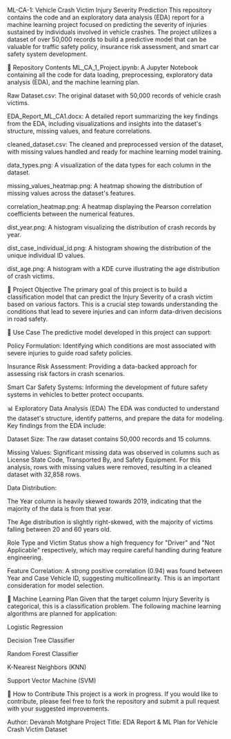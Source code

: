 ML-CA-1: Vehicle Crash Victim Injury Severity Prediction
This repository contains the code and an exploratory data analysis (EDA) report for a machine learning project focused on predicting the severity of injuries sustained by individuals involved in vehicle crashes. The project utilizes a dataset of over 50,000 records to build a predictive model that can be valuable for traffic safety policy, insurance risk assessment, and smart car safety system development.

📁 Repository Contents
ML_CA_1_Project.ipynb: A Jupyter Notebook containing all the code for data loading, preprocessing, exploratory data analysis (EDA), and the machine learning plan.

Raw Dataset.csv: The original dataset with 50,000 records of vehicle crash victims.

EDA_Report_ML_CA1.docx: A detailed report summarizing the key findings from the EDA, including visualizations and insights into the dataset's structure, missing values, and feature correlations.

cleaned_dataset.csv: The cleaned and preprocessed version of the dataset, with missing values handled and ready for machine learning model training.

data_types.png: A visualization of the data types for each column in the dataset.

missing_values_heatmap.png: A heatmap showing the distribution of missing values across the dataset's features.

correlation_heatmap.png: A heatmap displaying the Pearson correlation coefficients between the numerical features.

dist_year.png: A histogram visualizing the distribution of crash records by year.

dist_case_individual_id.png: A histogram showing the distribution of the unique individual ID values.

dist_age.png: A histogram with a KDE curve illustrating the age distribution of crash victims.

🎯 Project Objective
The primary goal of this project is to build a classification model that can predict the Injury Severity of a crash victim based on various factors. This is a crucial step towards understanding the conditions that lead to severe injuries and can inform data-driven decisions in road safety.

🚀 Use Case
The predictive model developed in this project can support:

Policy Formulation: Identifying which conditions are most associated with severe injuries to guide road safety policies.

Insurance Risk Assessment: Providing a data-backed approach for assessing risk factors in crash scenarios.

Smart Car Safety Systems: Informing the development of future safety systems in vehicles to better protect occupants.

📊 Exploratory Data Analysis (EDA)
The EDA was conducted to understand the dataset's structure, identify patterns, and prepare the data for modeling. Key findings from the EDA include:

Dataset Size: The raw dataset contains 50,000 records and 15 columns.

Missing Values: Significant missing data was observed in columns such as License State Code, Transported By, and Safety Equipment. For this analysis, rows with missing values were removed, resulting in a cleaned dataset with 32,858 rows.

Data Distribution:

The Year column is heavily skewed towards 2019, indicating that the majority of the data is from that year.

The Age distribution is slightly right-skewed, with the majority of victims falling between 20 and 60 years old.

Role Type and Victim Status show a high frequency for "Driver" and "Not Applicable" respectively, which may require careful handling during feature engineering.

Feature Correlation: A strong positive correlation (0.94) was found between Year and Case Vehicle ID, suggesting multicollinearity. This is an important consideration for model selection.

🤖 Machine Learning Plan
Given that the target column Injury Severity is categorical, this is a classification problem. The following machine learning algorithms are planned for application:

Logistic Regression

Decision Tree Classifier

Random Forest Classifier

K-Nearest Neighbors (KNN)

Support Vector Machine (SVM)

🤝 How to Contribute
This project is a work in progress. If you would like to contribute, please feel free to fork the repository and submit a pull request with your suggested improvements.

Author: Devansh Motghare
Project Title: EDA Report & ML Plan for Vehicle Crash Victim Dataset
